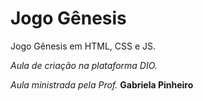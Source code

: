 # Jogo Gênesis
Jogo Gênesis em HTML, CSS e JS.

_Aula de criação na plataforma DIO._

_Aula ministrada pela Prof._ **Gabriela Pinheiro**
